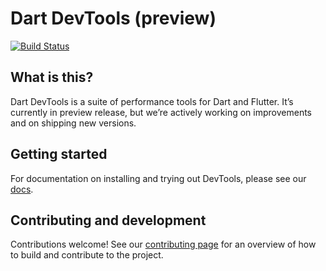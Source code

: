 # Dart DevTools (preview)

[![Build Status](https://travis-ci.org/flutter/devtools.svg?branch=master)](https://travis-ci.org/flutter/devtools)

## What is this?

Dart DevTools is a suite of performance tools for Dart and Flutter. 
It’s currently in preview release, but we’re actively working on improvements and on shipping new versions.

## Getting started

For documentation on installing and trying out DevTools, please see our
[docs](https://flutter.github.io/devtools/).

## Contributing and development

Contributions welcome! See our
[contributing page](https://github.com/flutter/devtools/blob/master/CONTRIBUTING.md)
for an overview of how to build and contribute to the project.
